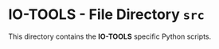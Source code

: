 # IO-TOOLS - File Directory **`src`**

This directory contains the **IO-TOOLS** specific Python scripts.
